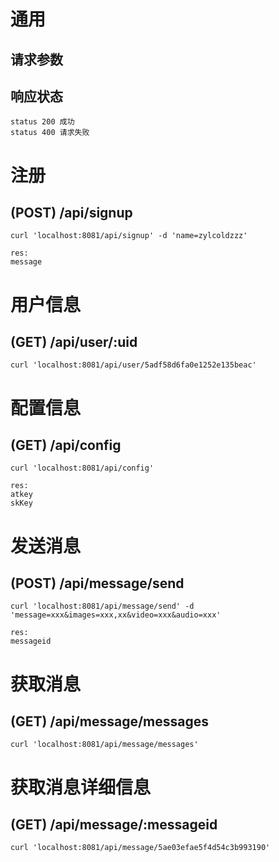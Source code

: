 # 通用
## 请求参数
## 响应状态

    status 200 成功
    status 400 请求失败

# 注册
## (POST) /api/signup

    curl 'localhost:8081/api/signup' -d 'name=zylcoldzzz'

    res:
    message
    
# 用户信息
## (GET) /api/user/:uid

    curl 'localhost:8081/api/user/5adf58d6fa0e1252e135beac'


# 配置信息
## (GET) /api/config

    curl 'localhost:8081/api/config'

    res:
    atkey
    skKey

# 发送消息
## (POST) /api/message/send

    curl 'localhost:8081/api/message/send' -d 'message=xxx&images=xxx,xx&video=xxx&audio=xxx'

    res:
    messageid

# 获取消息
## (GET) /api/message/messages

    curl 'localhost:8081/api/message/messages'

# 获取消息详细信息
## (GET) /api/message/:messageid

    curl 'localhost:8081/api/message/5ae03efae5f4d54c3b993190'


